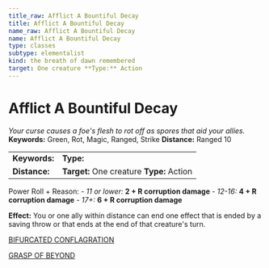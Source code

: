 ```yaml
---
title_raw: Afflict A Bountiful Decay
title: Afflict A Bountiful Decay
name_raw: Afflict A Bountiful Decay
name: Afflict A Bountiful Decay
type: classes
subtype: elementalist
kind: the breath of dawn remembered
target: One creature **Type:** Action
---
```


# Afflict A Bountiful Decay

*Your curse causes a foe's flesh to rot off as spores that aid your allies.* **Keywords:** Green, Rot, Magic, Ranged, Strike **Distance:** Ranged 10

|               |                                           |
| :------------ | :---------------------------------------- |
| **Keywords:** | **Type:**                                 |
| **Distance:** | **Target:** One creature **Type:** Action |

Power Roll + Reason: - *11 or lower:* **2 + R corruption damage** - *12-16:* **4 + R corruption damage** - *17+:* **6 + R corruption damage**

**Effect:** You or one ally within distance can end one effect that is ended by a saving throw or that ends at the end of that creature's turn.

[BIFURCATED CONFLAGRATION](./Bifurcated%20Conflagration.md)

[GRASP OF BEYOND](./Grasp%20Of%20Beyond.md)
